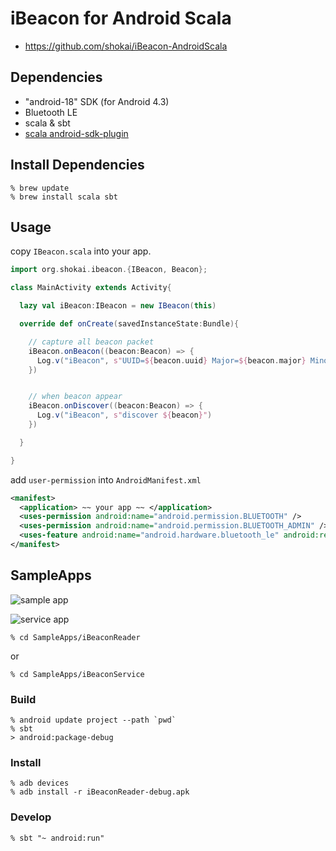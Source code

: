 iBeacon for Android Scala
=========================

- https://github.com/shokai/iBeacon-AndroidScala


Dependencies
------------
- "android-18" SDK (for Android 4.3)
- Bluetooth LE
- scala & sbt
- [scala android-sdk-plugin](https://github.com/pfn/android-sdk-plugin)


Install Dependencies
--------------------

    % brew update
    % brew install scala sbt


Usage
-----

copy `IBeacon.scala` into your app.


```scala
import org.shokai.ibeacon.{IBeacon, Beacon};
```

```scala
class MainActivity extends Activity{

  lazy val iBeacon:IBeacon = new IBeacon(this)

  override def onCreate(savedInstanceState:Bundle){

    // capture all beacon packet
    iBeacon.onBeacon((beacon:Beacon) => {
      Log.v("iBeacon", s"UUID=${beacon.uuid} Major=${beacon.major} Minor=${beacon.minor} RSSI=${beacon.rssi}")
    })


    // when beacon appear
    iBeacon.onDiscover((beacon:Beacon) => {
      Log.v("iBeacon", s"discover ${beacon}")
    })

  }

}
```

add `user-permission` into `AndroidManifest.xml`
```xml
<manifest>
  <application> ~~ your app ~~ </application>
  <uses-permission android:name="android.permission.BLUETOOTH" />
  <uses-permission android:name="android.permission.BLUETOOTH_ADMIN" />
  <uses-feature android:name="android.hardware.bluetooth_le" android:required="true" />
</manifest>
```

SampleApps
----------

![sample app](http://shokai.org/archive/file/59e5175520370a366113eb39781639df.png)

![service app](http://shokai.org/archive/file/3a8bce26f1cc9bbd8ecc57d41d820509.png)


    % cd SampleApps/iBeaconReader

or

    % cd SampleApps/iBeaconService


### Build

    % android update project --path `pwd`
    % sbt
    > android:package-debug


### Install

    % adb devices
    % adb install -r iBeaconReader-debug.apk


### Develop

    % sbt "~ android:run"
